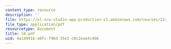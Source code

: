 ```yaml
---
content_type: resource
description: ''
file: https://ol-ocw-studio-app-production.s3.amazonaws.com/courses/21a-212-myth-ritual-and-symbolism-spring-2004/4a14991ba0fcf96d35e3c0c2eaa4c466_l6.pdf
file_type: application/pdf
resourcetype: Document
title: l6.pdf
uid: 4a14991b-a0fc-f96d-35e3-c0c2eaa4c466
---
```


